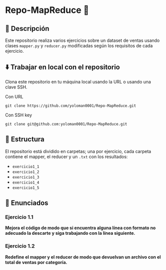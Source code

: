 # Repo-MapReduce :elephant:

## :book: Descripción 

Este repositorio realiza varios ejercicios sobre un dataset de ventas usando clases `mapper.py` y `reducer.py` modificadas según los requisitos de cada ejercicio.

## :arrow_down: Trabajar en local con el repositorio

Clona este repositorio en tu máquina local usando la URL o usando una clave SSH.

Con URL
~~~
git clone https://github.com/yoloman0001/Repo-MapReduce.git
~~~

Con SSH key
~~~
git clone git@github.com:yoloman0001/Repo-MapReduce.git
~~~

## :open_file_folder: Estructura

El repositorio está dividido en carpetas; una por ejercicio, cada carpeta contiene el mapper, el reducer y un `.txt` con los resultados:
- `exercicio1_1`
- `exercicio1_2`
- `exercicio1_3`
- `exercicio1_4`
- `exercicio1_5`

## :speech_balloon: Enunciados

### Ejercicio 1.1

**Mejora el código de modo que si encuentra alguna línea con formato no adecuado la descarte y siga trabajando con la línea siguiente.**

### Ejercicio 1.2

**Redefine el mapper y el reducer de modo que devuelvan un archivo con el total de ventas por categoría.**